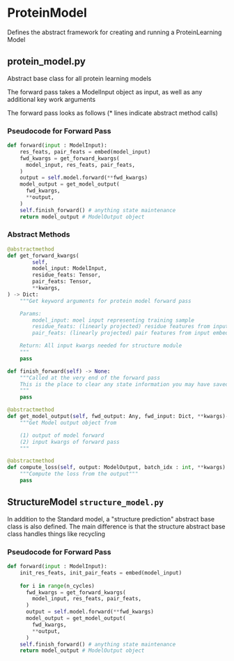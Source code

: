 # ProteinModel
Defines the abstract framework for creating and running a ProteinLearning Model

## protein_model.py
Abstract base class for all protein learning models

The forward pass takes a ModelInput object as input,
as well as any additional key work arguments

The forward pass looks as follows
(* lines indicate abstract method calls)

### Pseudocode for Forward Pass
```python
def forward(input : ModelInput):
    res_feats, pair_feats = embed(model_input)
    fwd_kwargs = get_forward_kwargs(
      model_input, res_feats, pair_feats,
    )
    output = self.model.forward(**fwd_kwargs)
    model_output = get_model_output(
      fwd_kwargs,
      **output,
    )
    self.finish_forward() # anything state maintenance
    return model_output # ModelOutput object
```


### Abstract Methods

```python
@abstractmethod
def get_forward_kwargs(
        self,
        model_input: ModelInput,
        residue_feats: Tensor,
        pair_feats: Tensor,
        **kwargs,
) -> Dict:
    """Get keyword arguments for protein model forward pass

    Params:
        model_input: moel input representing training sample
        residue_feats: (linearly projected) residue features from input embedding
        pair_feats: (linearly projected) pair features from input embedding

    Return: All input kwargs needed for structure module
    """
    pass
```
```python
def finish_forward(self) -> None:
    """Called at the very end of the forward pass
    This is the place to clear any state information you may have saved, e.g.
    """
    pass
```
```python
@abstractmethod
def get_model_output(self, fwd_output: Any, fwd_input: Dict, **kwargs)->ModelOutput:
    """Get Model output object from

    (1) output of model forward
    (2) input kwargs of forward pass
    """
```
```python
@abstractmethod
def compute_loss(self, output: ModelOutput, batch_idx : int, **kwargs) -> ModelLoss:
    """Compute the loss from the output"""
    pass
```

## StructureModel `structure_model.py`
In addition to the Standard model, a "structure prediction" abstract base class is also defined.
The main difference is that the structure abstract base class handles things like
recycling

### Pseudocode for Forward Pass
```python
def forward(input : ModelInput):
    init_res_feats, init_pair_feats = embed(model_input)
    
    for i in range(n_cycles)
      fwd_kwargs = get_forward_kwargs(
        model_input, res_feats, pair_feats,
      )
      output = self.model.forward(**fwd_kwargs)
      model_output = get_model_output(
        fwd_kwargs,
        **output,
      )
    self.finish_forward() # anything state maintenance
    return model_output # ModelOutput object
```

